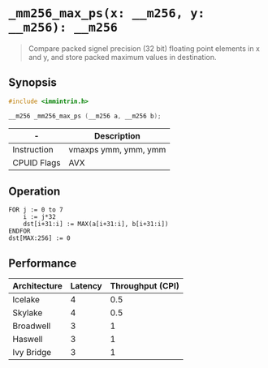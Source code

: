 `_mm256_max_ps(x: __m256, y: __m256): __m256`
=============================================

> Compare packed signel precision (32 bit) floating point elements in x and y, and store packed maximum values in destination.

## Synopsis

```c
#include <immintrin.h>

__m256 _mm256_max_ps (__m256 a, __m256 b);
```

| -           | Description          |
| ----------- | -------------------- |
| Instruction | vmaxps ymm, ymm, ymm |
| CPUID Flags | AVX                  |

## Operation

```
FOR j := 0 to 7
	i := j*32
	dst[i+31:i] := MAX(a[i+31:i], b[i+31:i])
ENDFOR
dst[MAX:256] := 0
```

## Performance

| Architecture | Latency | Throughput (CPI) |
| ------------ | ------- | ---------------- |
| Icelake      | 4       | 0.5              |
| Skylake      | 4       | 0.5              |
| Broadwell    | 3       | 1                |
| Haswell      | 3       | 1                |
| Ivy Bridge   | 3       | 1                |
